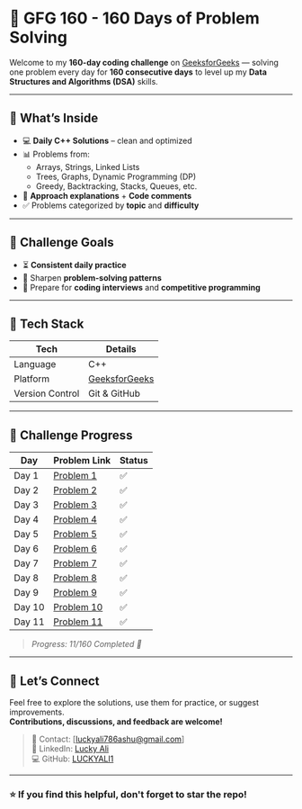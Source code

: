 # 🧩 GFG 160 - 160 Days of Problem Solving

Welcome to my **160-day coding challenge** on [GeeksforGeeks](https://practice.geeksforgeeks.org/) — solving one problem every day for **160 consecutive days** to level up my **Data Structures and Algorithms (DSA)** skills.

---

## 📂 What’s Inside

- 💻 **Daily C++ Solutions** – clean and optimized
- 📊 Problems from:
  - Arrays, Strings, Linked Lists
  - Trees, Graphs, Dynamic Programming (DP)
  - Greedy, Backtracking, Stacks, Queues, etc.
- 🧠 **Approach explanations** + **Code comments**
- ✅ Problems categorized by **topic** and **difficulty**

---

## 🎯 Challenge Goals

- ⏳ **Consistent daily practice**
- 🧩 Sharpen **problem-solving patterns**
- 💼 Prepare for **coding interviews** and **competitive programming**

---

## 🚀 Tech Stack

| Tech        | Details                        |
|-------------|--------------------------------|
| Language    | C++                            |
| Platform    | [GeeksforGeeks](https://practice.geeksforgeeks.org/) |
| Version Control | Git & GitHub             |

---

## 📅 Challenge Progress

| Day   | Problem Link                                 | Status  |
|-------|----------------------------------------------|---------|
| Day 1 | [Problem 1](https://www.geeksforgeeks.org/batch/gfg-160-problems/track/arrays-gfg-160/problem/second-largest3735)                             | ✅ |
| Day 2 | [Problem 2](https://www.geeksforgeeks.org/batch/gfg-160-problems/track/arrays-gfg-160/problem/move-all-zeroes-to-end-of-array0751)            | ✅ |
| Day 3 | [Problem 3](https://www.geeksforgeeks.org/batch/gfg-160-problems/track/arrays-gfg-160/problem/reverse-an-array)                               | ✅ |
| Day 4 | [Problem 4](https://www.geeksforgeeks.org/batch/gfg-160-problems/track/arrays-gfg-160/problem/rotate-array-by-n-elements-1587115621)          | ✅ |
| Day 5 | [Problem 5](https://www.geeksforgeeks.org/batch/gfg-160-problems/track/arrays-gfg-160/problem/next-permutation5226)                           | ✅ |
| Day 6 | [Problem 6](https://www.geeksforgeeks.org/batch/gfg-160-problems/track/arrays-gfg-160/problem/majority-vote)                                  | ✅ |
| Day 7 | [Problem 7](https://www.geeksforgeeks.org/batch/gfg-160-problems/track/arrays-gfg-160/problem/stock-buy-and-sell2615)                         | ✅ |
| Day 8 | [Problem 8](https://www.geeksforgeeks.org/batch/gfg-160-problems/track/arrays-gfg-160/problem/buy-stock-2)                                    | ✅ |
| Day 9 | [Problem 9](https://www.geeksforgeeks.org/batch/gfg-160-problems/track/arrays-gfg-160/problem/minimize-the-heights3351)                       | ✅ |
| Day 10 | [Problem 10](https://www.geeksforgeeks.org/batch/gfg-160-problems/track/arrays-gfg-160/problem/kadanes-algorithm-1587115620)                 | ✅ |
| Day 11 | [Problem 11](https://www.geeksforgeeks.org/batch/gfg-160-problems/track/arrays-gfg-160/problem/maximum-product-subarray3604)                 | ✅ |



> _Progress: 11/160 Completed 🎉_

---

## 🌟 Let’s Connect

Feel free to explore the solutions, use them for practice, or suggest improvements.  
**Contributions, discussions, and feedback are welcome!**

> 📧 Contact: [luckyali786ashu@gmail.com]  
> 💼 LinkedIn: [Lucky Ali](https://linkedin.com/in/luckyalim)  
> 💻 GitHub: [LUCKYALI1](https://github.com/Luckyali1)

---

### ⭐ If you find this helpful, don't forget to **star** the repo!

